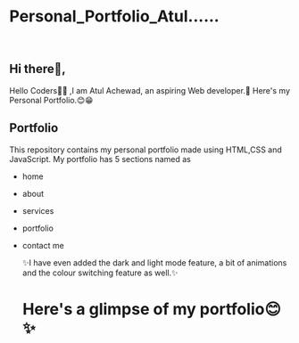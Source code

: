 # Personal_Portfolio_Atul......
<div>
 <br>
<h2>Hi there👋,</h2>


 <p>Hello Coders👨‍💻 ,I am Atul Achewad, an aspiring Web developer.🤖 Here's my Personal Portfolio.😊😁<h2>Portfolio</h2>

This repository contains my personal portfolio made using HTML,CSS and JavaScript. My portfolio has 5 sections named as 
- home
- about
- services
- portfolio 
- contact me
  </p>
  ✨I have even added the dark and light mode feature, a bit of animations and the colour switching feature as well.✨

  # Here's a glimpse of my portfolio😊✨


